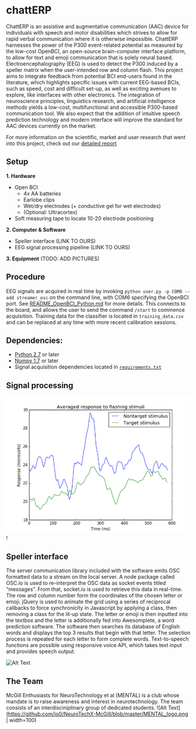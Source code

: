 # chattERP

ChattERP is an assistive and augmentative communication (AAC) device for individuals with speech and motor disabilities which strives to allow for rapid verbal communication where it is otherwise impossible. ChattERP harnesses the power of the P300 event-related potential as measured by the low-cost OpenBCI, an open-source brain-computer interface platform, to allow for text and emoji communication that is solely neural based. Electroencephalography (EEG) is used to detect the P300 induced by a speller matrix when the user-intended row and column flash. This project aims to integrate feedback from potential BCI end-users found in the literature, which highlights specific issues with current EEG-based BCIs, such as speed, cost and difficult set-up, as well as exciting avenues to explore, like interfaces with other electronics. The integration of neuroscience principles, linguistics research, and artificial intelligence methods yields a low-cost, multifunctional and accessible P300-based communication tool. We also expect that the addition of intuitive speech prediction technology and modern interface will improve the standard for AAC devices currently on the market.

For more information on the scientific, market and user research that went into this project, check out our [detailed report](https://github.com/io0/NeuroTechX-McGill-Backend/blob/master/ResearchReport.md)

## Setup
**1. Hardware**
   - Open BCI
      - 4x AA batteries 
      - Earlobe clips    
      - Wet/dry electrodes (+ conductive gel for wet electrodes)   
      - (Optional: Ultracortex)   
   - Soft measuring tape to locate 10-20 electrode positioning

**2. Computer & Software**
   - Speller interface (LINK TO OURS)
   - EEG signal processing pipeline (LINK TO OURS)
   
**3. Equipment**
(TODO: ADD PICTURES)

## Procedure
EEG signals are acquired in real time by invoking `python user.py -p COM6 --add streamer_osc` on the command line, with COM6 specifying the OpenBCI port. See [README_OpenBCI_Python.md](https://github.com/io0/NeuroTechX-McGill/blob/master/README_OpenBCI_Python.md) for more details. This connects to the board, and allows the user to send the command `/start` to commence acquisition.
Training data for the classifier is located in `training_data.csv` and can be replaced at any time with more recent calibration sessions.

## Dependencies:

* [Python 2.7](https://www.python.org/download/releases/2.7/) or later
* [Numpy 1.7](http://www.numpy.org/) or later
* Signal acquisition dependencies located in [`requirements.txt`](https://github.com/io0/NeuroTechX-McGill/blob/master/requirements.txt)
## Signal processing

![Response plot](avg_response.png)!
## Speller interface
The server communication library included with the software emits OSC formatted data to a stream on the local server. A node package called OSC.io is used to re-interpret the OSC data as socket events titled “messages”. From that, socket.io is used to retrieve this data in real-time. The row and column number form the coordinates of the chosen letter or emoji. jQuery is used to animate the grid using a series of reciprocal callbacks to force synchronicity in Javascript by applying a class, then removing a class for the lit-up state. The letter or emoji is then inputted into the textbox and the letter is additionally fed into Awesomplete, a word prediction software. The software then searches its database of English words and displays the top 3 results that begin with that letter. The selection process is repeated for each letter to form complete words. Text-to-speech functions are possible using responsive voice API, which takes text input and provides speech output.

![Alt Text](https://media.giphy.com/media/9PvaOvdBv9OXTfxfGY/giphy.gif)

## The Team
McGill Enthusiasts for NeuroTechnology et al (MENTAL) is a club whose mandate is to raise awareness and interest in neurotechnology. The team consists of an interdisciniplinary group of dedicated students.
![Alt Text](https://github.com/io0/NeuroTechX-McGill/blob/master/MENTAL_logo.png | width=100)
